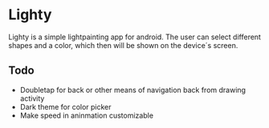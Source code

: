 # Lighty

Lighty is a simple lightpainting app for android.
The user can select different shapes and a color, which then will be shown on the device´s screen.

## Todo

* Doubletap for back or other means of navigation back from drawing activity
* Dark theme for color picker
* Make speed in aninmation customizable
